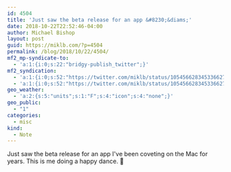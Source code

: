 ```yaml
---
id: 4504
title: 'Just saw the beta release for an app &#8230;&diams;'
date: 2018-10-22T22:52:46-04:00
author: Michael Bishop
layout: post
guid: https://miklb.com/?p=4504
permalink: /blog/2018/10/22/4504/
mf2_mp-syndicate-to:
  - 'a:1:{i:0;s:22:"bridgy-publish_twitter";}'
mf2_syndication:
  - 'a:1:{i:0;s:52:"https://twitter.com/miklb/status/1054566283453366272";}'
  - 'a:1:{i:0;s:52:"https://twitter.com/miklb/status/1054566283453366272";}'
geo_weather:
  - 'a:2:{s:5:"units";s:1:"F";s:4:"icon";s:4:"none";}'
geo_public:
  - "1"
categories:
  - misc
kind:
  - Note
---
```

Just saw the beta release for an app I've been coveting on the Mac for years. This is me doing a happy dance. 👯